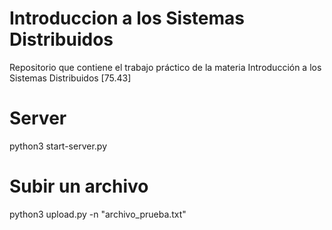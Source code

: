# Introduccion a los Sistemas Distribuidos
Repositorio que contiene el trabajo práctico de la materia Introducción a los Sistemas Distribuidos [75.43]

# Server
python3 start-server.py 

# Subir un archivo
python3 upload.py -n "archivo_prueba.txt"

 